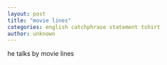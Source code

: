 ```yaml
---
layout: post
title: "movie lines"
categories: english catchphrase statement tshirt
author: unknown
---
```

he talks by movie lines
